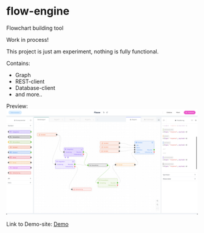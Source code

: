 # flow-engine
Flowchart building tool

Work in process!


This project is just am experiment, nothing is fully functional.

Contains:
  - Graph
  - REST-client
  - Database-client
  - and more..


Preview:
<img src="https://raw.githubusercontent.com/nexriz/flow-engine/main/src/Screenshot.png" alt="Alt Text" style="max-width:100%;">

Link to Demo-site:
<a href="http://rest-client.surge.sh/">Demo</a>
